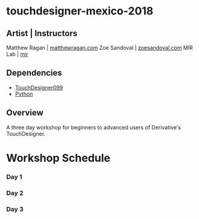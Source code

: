 # touchdesigner-mexico-2018

## Artist | Instructors
Matthew Ragan | [matthewragan.com](https://matthewragan.com)
Zoe Sandoval | [zoesandoval.com](https://zoesandoval.com)
MIR Lab | [mir](https://mir.works)

## Dependencies
* [TouchDesigner099](https://www.derivative.ca/099/Downloads/)  
* [Python](https://www.python.org/)  

## Overview
A three day workshop for beginners to advanced users of Derivative's TouchDesigner.

# Workshop Schedule

### Day 1


### Day 2


### Day 3